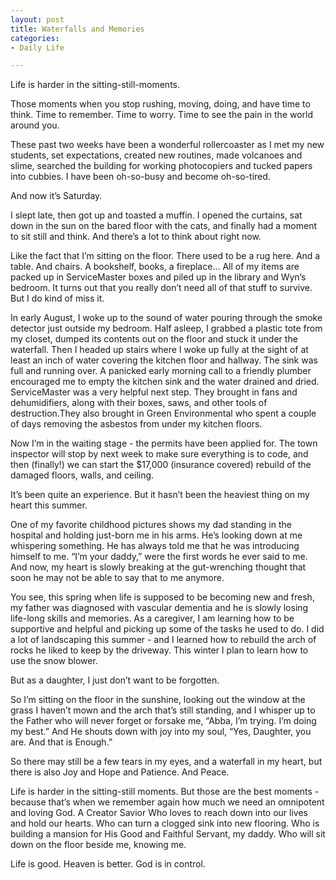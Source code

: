 ```yaml
---
layout: post
title: Waterfalls and Memories
categories:
- Daily Life

---
```

Life is harder in the sitting-still-moments. 

Those moments when you stop rushing, moving, doing, and have time to think. Time to remember. Time to worry. Time to see the pain in the world around you. 

These past two weeks have been a wonderful rollercoaster as I met my new students, set expectations, created new routines, made volcanoes and slime, searched the building for working photocopiers and tucked papers into cubbies. I have been oh-so-busy and become oh-so-tired.

And now it’s Saturday. 

I slept late, then got up and toasted a muffin. I opened the curtains, sat down in the sun on the bared floor with the cats, and finally had a moment to sit still and think. And there’s a lot to think about right now.

Like the fact that I’m sitting on the floor. There used to be a rug here. And a table. And chairs. A bookshelf, books, a fireplace… All of my items are packed up in ServiceMaster boxes and piled up in the library and Wyn’s bedroom. It turns out that you really don’t need all of that stuff to survive. But I do kind of miss it.

In early August, I woke up to the sound of water pouring through the smoke detector just outside my bedroom. Half asleep, I grabbed a plastic tote from my closet, dumped its contents out on the floor and stuck it under the waterfall. Then I headed up stairs where I woke up fully at the sight of at least an inch of water covering the kitchen floor and hallway. The sink was full and running over. A panicked early morning call to a friendly plumber encouraged me to empty the kitchen sink and the water drained and dried. ServiceMaster was a very helpful next step. They brought in fans and dehumidifiers, along with their boxes, saws, and other tools of destruction.They also brought in Green Environmental who spent a couple of days removing the asbestos from under my kitchen floors.

Now I’m in the waiting stage - the permits have been applied for. The town inspector will stop by next week to make sure everything is to code, and then (finally!) we can start the $17,000 (insurance covered) rebuild of the damaged floors, walls, and ceiling.

It’s been quite an experience. But it hasn’t been the heaviest thing on my heart this summer.

One of my favorite childhood pictures shows my dad standing in the hospital and holding just-born me in his arms. He’s looking down at me whispering something. He has always told me that he was introducing himself to me. “I’m your daddy,” were the first words he ever said to me. And now, my heart is slowly breaking at the gut-wrenching thought that soon he may not be able to say that to me anymore.

You see, this spring when life is supposed to be becoming new and fresh, my father was diagnosed with vascular dementia and he is slowly losing life-long skills and memories. As a caregiver, I am learning how to be supportive and helpful and picking up some of the tasks he used to do. I did a lot of landscaping this summer - and I learned how to rebuild the arch of rocks he liked to keep by the driveway. This winter I plan to learn how to use the snow blower.

But as a daughter, I just don’t want to be forgotten.

So I’m sitting on the floor in the sunshine, looking out the window at the grass I haven’t mown and the arch that’s still standing, and I whisper up to the Father who will never forget or forsake me, “Abba, I’m trying. I’m doing my best.” And He shouts down with joy into my soul, “Yes, Daughter, you are. And that is Enough.” 

So there may still be a few tears in my eyes, and a waterfall in my heart, but there is also Joy and Hope and Patience. And Peace. 

Life is harder in the sitting-still moments. But those are the best moments - because that’s when we remember again how much we need an omnipotent and loving God. A Creator Savior Who loves to reach down into our lives and hold our hearts. Who can turn a clogged sink into new flooring. Who is building a mansion for His Good and Faithful Servant, my daddy. Who will sit down on the floor beside me, knowing me.

Life is good. Heaven is better. God is in control.

